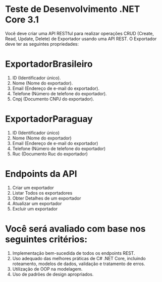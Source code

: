 # Teste de Desenvolvimento .NET Core 3.1
Você deve criar uma API RESTful para realizar operações CRUD (Create, Read, Update, Delete) de Exportador usando uma API REST. O Exportador deve ter as seguintes propriedades:

# ExportadorBrasileiro
1. ID (Identificador único).
2. Nome (Nome do exportador).
3. Email (Endereço de e-mail do exportador).
4. Telefone (Número de telefone do exportador).
5. Cnpj (Documento CNPJ do exportador).

# ExportadorParaguay
1. ID (Identificador único)
2. Nome (Nome do exportador)
3. Email (Endereço de e-mail do exportador)
4. Telefone (Número de telefone do exportador)
5. Ruc (Documento Ruc do exportador)


# Endpoints da API
1. Criar um exportador
2. Listar Todos os exportadores
3. Obter Detalhes de um exportador
4. Atualizar um exportador
5. Excluir um exportador




# Você será avaliado com base nos seguintes critérios:

1. Implementação bem-sucedida de todos os endpoints REST.
2. Uso adequado das melhores práticas de C# .NET Core, incluindo roteamento, modelos de dados, validação e tratamento de erros.
3. Utilização de OOP na modelagem.
4. Uso de padrões de design apropriados.

